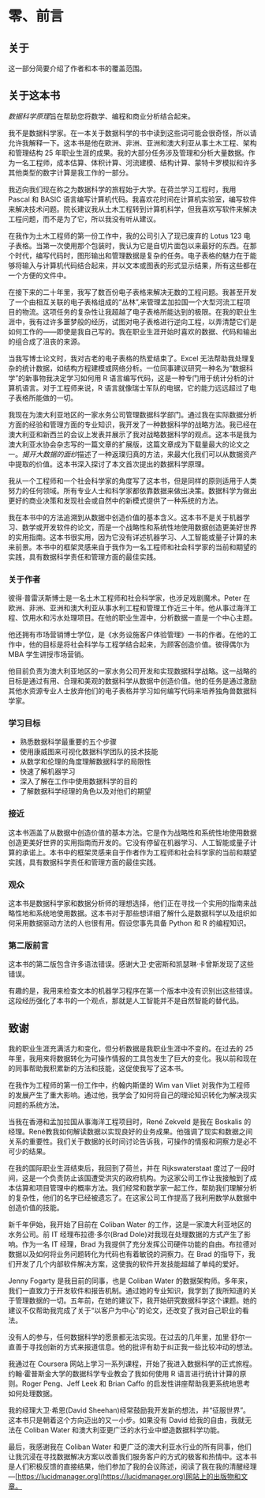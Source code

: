   

# 零、前言

## 关于

这一部分简要介绍了作者和本书的覆盖范围。

## 关于这本书

*数据科学原理*旨在帮助您将数学、编程和商业分析结合起来。

我不是数据科学家。在一本关于数据科学的书中读到这些词可能会很奇怪，所以请允许我解释一下。这本书是他在欧洲、非洲、亚洲和澳大利亚从事土木工程、架构和管理结构 25 年职业生涯的成果。我的大部分任务涉及管理和分析大量数据。作为一名工程师，成本估算、体积计算、河流建模、结构计算、蒙特卡罗模拟和许多其他类型的数字计算是我工作的一部分。

我迈向我们现在称之为数据科学的旅程始于大学。在荷兰学习工程时，我用 Pascal 和 BASIC 语言编写计算机代码。我喜欢花时间在计算机实验室，编写软件来解决技术问题。院长建议我从土木工程转到计算机科学，但我喜欢写软件来解决工程问题，而不是为了它，所以我没有听从建议。

在我作为土木工程师的第一份工作中，我的公司引入了现已废弃的 Lotus 123 电子表格。当第一次使用那个包装时，我认为它是自切片面包以来最好的东西。在那个时代，编写代码时，图形输出和管理数据是复杂的任务。电子表格的魅力在于能够将输入与计算机代码结合起来，并以文本或图表的形式显示结果，所有这些都在一个方便的文件中。

在接下来的二十年里，我写了数百份电子表格来解决无数的工程问题。我甚至开发了一个由相互关联的电子表格组成的“丛林”,来管理孟加拉国一个大型河流工程项目的物流。这项任务的复杂性让我超越了电子表格所能达到的极限。在我的职业生涯中，我有过许多噩梦般的经历，试图对电子表格进行逆向工程，以弄清楚它们是如何工作的——即使是我自己写的。我在职业生涯开始时喜欢的数据、代码和输出的组合成了沮丧的来源。

当我写博士论文时，我对古老的电子表格的热爱结束了。Excel 无法帮助我处理复杂的统计数据，如结构方程建模或网络分析。一位同事建议研究一种名为“数据科学”的新事物我决定学习如何用 R 语言编写代码，这是一种专门用于统计分析的计算机语言。对于工程师来说，R 语言就像瑞士军队的电锯，它的能力远远超过了电子表格所能做的一切。

我现在为澳大利亚地区的一家水务公司管理数据科学部门。通过我在实际数据分析方面的经验和管理方面的专业知识，我开发了一种数据科学的战略方法。我已经在澳大利亚和新西兰的会议上发表并展示了我对战略数据科学的观点。这本书是我为澳大利亚水协会杂志写的一篇文章的扩展版，这篇文章成为下载量最大的论文之一。*揭开大数据的面纱*描述了一种返璞归真的方法，来最大化我们可以从数据资产中提取的价值。这本书深入探讨了本文首次提出的数据科学原理。

我从一个工程师和一个社会科学家的角度写了这本书，但是同样的原则适用于人类努力的任何领域。所有专业人士和科学家都依靠数据来做出决策。数据科学为做出更好的商业决策和发现社会或自然中的新模式提供了一种系统的方法。

我在本书中的方法追溯到从数据中创造价值的基本含义。这本书不是关于机器学习、数学或开发软件的论文，而是一个战略性和系统性地使用数据创造更美好世界的实用指南。这本书很实用，因为它没有详述机器学习、人工智能或量子计算的未来前景。本书中的框架灵感来自于我作为一名工程师和社会科学家的当前和期望的实践，具有数据科学责任和管理方面的最佳实践。

### 关于作者

彼得·普雷沃斯博士是一名土木工程师和社会科学家，也涉足戏剧魔术。Peter 在欧洲、非洲、亚洲和澳大利亚从事水利工程和管理工作近三十年。他从事过海洋工程、饮用水和污水处理项目。在他的职业生涯中，分析数据一直是一个中心主题。

他还拥有市场营销博士学位，是《水务设施客户体验管理》一书的作者。在他的工作中，他的目标是将社会科学与工程学结合起来，为顾客创造价值。彼得偶尔为 MBA 学生讲授市场营销。

他目前负责为澳大利亚地区的一家水务公司开发和实现数据科学战略。这一战略的目标是通过有用、合理和美观的数据科学从数据中创造价值。他的任务是通过激励其他水资源专业人士放弃他们的电子表格并学习如何编写代码来培养独角兽数据科学家。

### 学习目标

*   熟悉数据科学最重要的五个步骤
*   使用康威图来可视化数据科学团队的技术技能
*   从数学和伦理的角度理解数据科学的局限性
*   快速了解机器学习
*   深入了解在工作中使用数据科学的目的
*   了解数据科学经理的角色以及对他们的期望

### 接近

这本书涵盖了从数据中创造价值的基本方法。它是作为战略性和系统性地使用数据创造更美好世界的实用指南而开发的。它没有停留在机器学习、人工智能或量子计算的承诺上。本书中的框架灵感来自于作者作为工程师和社会科学家的当前和期望实践，具有数据科学责任和管理方面的最佳实践。

### 观众

这本书是数据科学家和数据分析师的理想选择，他们正在寻找一个实用的指南来战略性地和系统地使用数据。这本书对于那些想详细了解什么是数据科学以及组织如何采用数据驱动方法的人也很有用。假设您事先具备 Python 和 R 的编程知识。

### 第二版前言

这本书的第二版包含许多语法错误。感谢大卫·史密斯和凯瑟琳·卡曾斯发现了这些错误。

有趣的是，我用来检查文本的机器学习程序在第一个版本中没有识别出这些错误。这段经历强化了本书的一个观点，那就是人工智能并不是自然智能的替代品。

## 致谢

我的职业生涯充满活力和变化，但分析数据是我职业生涯中不变的。在过去的 25 年里，我用来将数据转化为可操作情报的工具包发生了巨大的变化。我以前和现在的同事帮助我积累新的方法和技能，这促使我写了这本书。

在我作为工程师的第一份工作中，约翰内斯堡的 Wim van Vliet 对我作为工程师的发展产生了重大影响。通过他，我学会了如何将自己的理论知识转化为解决现实问题的系统方法。

当我在香港和孟加拉国从事海洋工程项目时，René Zekveld 是我在 Boskalis 的经理。René教我如何解读数据以实现良好的业务成果。他强调了现实和数据之间关系的重要性。我们关于数据的长时间讨论告诉我，可操作的情报和洞察力是必不可少的结果。

在我的国际职业生涯结束后，我回到了荷兰，并在 Rijkswaterstaat 度过了一段时间，这是一个负责防止该国遭受洪灾的政府机构。为这家公司工作让我接触到了成本估算和项目管理中的概率方法。我们经常和数学家一起工作，帮助我们理解分析的复杂性，他们的名字已经被遗忘了。在这家公司工作提高了我利用数学从数据中创造价值的技能。

新千年伊始，我开始了目前在 Coliban Water 的工作，这是一家澳大利亚地区的水务公司。前 IT 经理布拉德·多尔(Brad Dole)对我现在处理数据的方式产生了影响。作为一名 IT 经理，Brad 为我提供了充分发挥公司硬件功能的自由。布拉德对数据以及如何将业务问题转化为代码也有着敏锐的洞察力。在 Brad 的指导下，我们开发了几个内部软件解决方案，这使我的软件开发技能超越了单纯的爱好。

Jenny Fogarty 是我目前的同事，也是 Coliban Water 的数据架构师。多年来，我们一直致力于开发软件和报告机制。通过她的专业知识，我学到了我所知道的关于管理数据的一切。五年前，在她的建议下，我开始研究数据科学这个课题。她的建议不仅帮助我完成了关于“以客户为中心”的论文，还改变了我对自己职业的看法。

没有人的参与，任何数据科学的愿景都无法实现。在过去的几年里，加里·舒尔一直善于寻找创新的方式来报道信息。他的批评有助于纠正我一些比较冲动的想法。

我通过在 Coursera 网站上学习一系列课程，开始了我进入数据科学的正式旅程。约翰·霍普斯金大学的数据科学专业教会了我如何使用 R 语言进行统计计算的原则。Roger Peng、Jeff Leek 和 Brian Caffo 的启发性讲座帮助我更系统地思考如何处理数据。

我的经理大卫·希恩(David Sheehan)经常鼓励我开发新的想法，并“征服世界”。这本书只是朝着这个方向迈出的又一小步。如果没有 David 给我的自由，我就无法在 Coliban Water 和澳大利亚更广泛的水行业中塑造数据科学功能。

最后，我感谢我在 Coliban Water 和更广泛的澳大利亚水行业的所有同事，他们让我沉浸在寻找数据解决方案以改善我们服务客户的方式的极客和热情中。这本书是人们积极反馈的直接结果，他们参加了我的会议陈述，阅读了我在我的清醒经理—[https://lucidmanager.org](https://lucidmanager.org)网站上的出版物和文章。